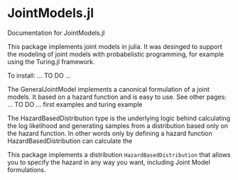 # JointModels.jl

Documentation for JointModels.jl

This package implements joint models in julia. It was desinged to support the modeling of joint models with probabelistic programming, for example using the Turing.jl framework.

To install:
... TO DO ...


The GeneralJointModel implements a canonical formulation of a joint models. It based on a hazard function and is easy to use. See other pages: ... TO DO ... first examples and turing example


The HazardBasedDistribution type is the underlying logic behind calculating the log likelihood and generating samples from a distribution based only on the hazard function. In other words only by defining a hazard function HazardBasedDistribution can calculate the 

This package implements a distribution `HazardBasedDistribution` that allows you to specify the hazard in any way you want, including Joint Model formulations.

```@contents
```

